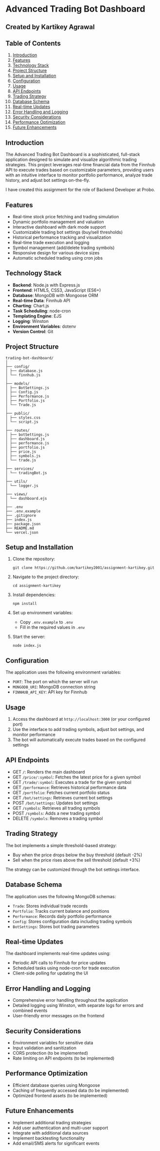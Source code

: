 # Advanced Trading Bot Dashboard

## Created by Kartikey Agrawal

## Table of Contents
1. [Introduction](#introduction)
2. [Features](#features)
3. [Technology Stack](#technology-stack)
4. [Project Structure](#project-structure)
5. [Setup and Installation](#setup-and-installation)
6. [Configuration](#configuration)
7. [Usage](#usage)
8. [API Endpoints](#api-endpoints)
9. [Trading Strategy](#trading-strategy)
10. [Database Schema](#database-schema)
11. [Real-time Updates](#real-time-updates)
12. [Error Handling and Logging](#error-handling-and-logging)
13. [Security Considerations](#security-considerations)
14. [Performance Optimization](#performance-optimization)
15. [Future Enhancements](#future-enhancements)

## Introduction

The Advanced Trading Bot Dashboard is a sophisticated, full-stack application designed to simulate and visualize algorithmic trading strategies. This project leverages real-time financial data from the Finnhub API to execute trades based on customizable parameters, providing users with an intuitive interface to monitor portfolio performance, analyze trade history, and adjust bot settings on-the-fly.

I have created this assignment for the role of Backend Developer at Probo.

## Features

- Real-time stock price fetching and trading simulation
- Dynamic portfolio management and valuation
- Interactive dashboard with dark mode support
- Customizable trading bot settings (buy/sell thresholds)
- Historical performance tracking and visualization
- Real-time trade execution and logging
- Symbol management (add/delete trading symbols)
- Responsive design for various device sizes
- Automatic scheduled trading using cron jobs

## Technology Stack

- **Backend**: Node.js with Express.js
- **Frontend**: HTML5, CSS3, JavaScript (ES6+)
- **Database**: MongoDB with Mongoose ORM
- **Real-time Data**: Finnhub API
- **Charting**: Chart.js
- **Task Scheduling**: node-cron
- **Templating Engine**: EJS
- **Logging**: Winston
- **Environment Variables**: dotenv
- **Version Control**: Git

## Project Structure

```
trading-bot-dashboard/
│
├── config/
│ ├── database.js
│ └── finnhub.js
│
├── models/
│ ├── BotSettings.js
│ ├── Config.js
│ ├── Performance.js
│ ├── Portfolio.js
│ └── Trade.js
│
├── public/
│ ├── styles.css
│ └── script.js
│
├── routes/
│ ├── botSettings.js
│ ├── dashboard.js
│ ├── performance.js
│ ├── portfolio.js
│ ├── price.js
│ ├── symbols.js
│ └── trade.js
│
├── services/
│ └── tradingBot.js
│
├── utils/
│ └── logger.js
│
├── views/
│ └── dashboard.ejs
│
├── .env
├── .env.example
├── .gitignore
├── index.js
├── package.json
├── README.md
└── vercel.json

```

## Setup and Installation

1. Clone the repository:
   ```
   git clone https://github.com/kartikey2001/assignment-kartikey.git
   ```

2. Navigate to the project directory:
   ```
   cd assignment-kartikey
   ```

3. Install dependencies:
   ```
   npm install
   ```

4. Set up environment variables:
   - Copy `.env.example` to `.env`
   - Fill in the required values in `.env`

5. Start the server:
   ```
   node index.js
   ```

## Configuration

The application uses the following environment variables:

- `PORT`: The port on which the server will run
- `MONGODB_URI`: MongoDB connection string
- `FINNHUB_API_KEY`: API key for Finnhub

## Usage

1. Access the dashboard at `http://localhost:3000` (or your configured port)
2. Use the interface to add trading symbols, adjust bot settings, and monitor performance
3. The bot will automatically execute trades based on the configured settings

## API Endpoints

- GET `/`: Renders the main dashboard
- GET `/price/:symbol`: Fetches the latest price for a given symbol
- GET `/trade/:symbol`: Executes a trade for the given symbol
- GET `/performance`: Retrieves historical performance data
- GET `/portfolio`: Fetches current portfolio status
- GET `/bot/settings`: Retrieves current bot settings
- POST `/bot/settings`: Updates bot settings
- GET `/symbols`: Retrieves all trading symbols
- POST `/symbols`: Adds a new trading symbol
- DELETE `/symbols`: Removes a trading symbol

## Trading Strategy

The bot implements a simple threshold-based strategy:
- Buy when the price drops below the buy threshold (default -2%)
- Sell when the price rises above the sell threshold (default +3%)

The strategy can be customized through the bot settings interface.

## Database Schema

The application uses the following MongoDB schemas:

- `Trade`: Stores individual trade records
- `Portfolio`: Tracks current balance and positions
- `Performance`: Records daily portfolio performance
- `Config`: Stores configuration data including trading symbols
- `BotSettings`: Stores bot trading parameters

## Real-time Updates

The dashboard implements real-time updates using:
- Periodic API calls to Finnhub for price updates
- Scheduled tasks using node-cron for trade execution
- Client-side polling for updating the UI

## Error Handling and Logging

- Comprehensive error handling throughout the application
- Detailed logging using Winston, with separate logs for errors and combined events
- User-friendly error messages on the frontend

## Security Considerations

- Environment variables for sensitive data
- Input validation and sanitization
- CORS protection (to be implemented)
- Rate limiting on API endpoints (to be implemented)

## Performance Optimization

- Efficient database queries using Mongoose
- Caching of frequently accessed data (to be implemented)
- Optimized frontend assets (to be implemented)

## Future Enhancements

- Implement additional trading strategies
- Add user authentication and multi-user support
- Integrate with additional data sources
- Implement backtesting functionality
- Add email/SMS alerts for significant events